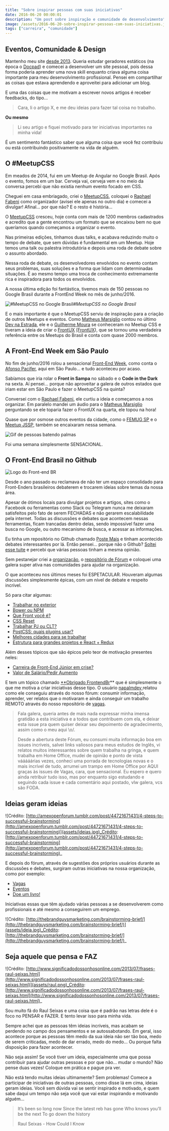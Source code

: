 ```yaml
---
title: "Sobre inspirar pessoas com suas iniciativas"
date: 2016-06-20 00:00:01
description: "Um post sobre inspiração e comunidade de desenvolvimento"
image: /assets/2016-06-20-sobre-inspirar-pessoas-com-suas-iniciativas.jpg
tags: ["carreira", "comunidade"]
---
```


## Eventos, Comunidade & Design

Mantenho meu site [desde 2013](http://www.felipefialho.com/blog/). Queria estudar geradores estáticos (na época o [Docpad](http://docpad.org/)) e comecei a desenvolver um site pessoal, pois dessa forma poderia aprender uma nova skill enquanto criava alguma coisa importante para meu desenvolvimento profissional. Pensei em compartilhar as coisas que estava aprendendo e aproveitei para adicionar um blog.

E uma das coisas que me motivam a escrever novos artigos é receber feedbacks, do tipo...

> Cara, li o artigo X, e me deu ideias para fazer tal coisa no trabalho.

**Ou mesmo**

> Li seu artigo e fiquei motivado para ter iniciativas importantes na minha vida!

É um sentimento fantástico saber que alguma coisa que você fez contribuiu ou está contribuindo positivamente na vida de alguém.

## O #MeetupCSS

Em meados de 2014, fui em um Meetup de Angular no Google Brasil. Após o evento, fomos em um bar. Cerveja vai, cerveja vem e no meio da conversa percebi que não existia nenhum evento focado em CSS.

Cheguei em casa embriagado, criei o [MeetupCSS](http://www.meetup.com/pt-BR/CSS-SP/), coloquei o [Raphael Fabeni](https://twitter.com/raphaelfabeni) como organizador (avisei ele apenas no outro dia) e comecei a divulgar! Afinal... por que não? E o resto é história...

O [MeetupCSS](http://www.meetup.com/pt-BR/CSS-SP/) cresceu, hoje conta com mais de 1200 membros cadastrados e acredito que a gente encontrou um formato que se encaixou bem no que queríamos quando começamos a organizar o evento.

Nas primeiras edições, tínhamos duas talks, e acabava reduzindo muito o tempo de debate, que sem dúvidas é fundamental em um Meetup. Hoje temos uma talk ou palestra introdutória e depois uma roda de debate sobre o assunto abordado.

Nessa roda de debate, os desenvolvedores envolvidos no evento contam seus problemas, suas soluções e a forma que lidam com determinadas situações. É ao mesmo tempo uma troca de conhecimento extremamente rica e inspiradora para todos os envolvidos.

A nossa última edição foi fantástica, tivemos mais de 150 pessoas no Google Brasil durante a FrontEnd Week no mês de junho/2016.

![#MeetupCSS no Google Brasil](assets/meetup-css.jpg)_#MeetupCSS no Google Brasil_

E o mais importante é que o MeetupCSS serviu de inspiração para a criação de outros Meetups e eventos. Como [Matheus Marsiglio](undefined) contou no último [Dev na Estrada](http://devnaestrada.com.br/2016/07/08/entrevista-matheus-marsiglio.html), ele e o [Guilherme Moura](undefined) se conheceram no Meetup CSS e tiveram a ideia de criar o [FrontUX](undefined) [(FrontUX](http://www.meetup.com/pt-BR/FrontUX/)), que se tornou uma verdadeira referência entre os Meetups do Brasil e conta com quase 2000 membros.

## A Front-End Week em São Paulo

No fim de junho/2016 rolou a sensacional [Front-End Week](https://medium.com/@afonsopacifer/um-relato-sobre-como-foi-a-frontweeksp-para-um-comedor-de-biscoito-85e936052bd#.lcaszi7lw), como conta o [Afonso Pacifer](undefined), aqui em São Paulo... e tudo aconteceu por acaso.

Sabíamos que iria rolar o **Front in Sampa** no sábado e o **Code in the Dark** na sexta. Aí pensei... porque não aproveitar a galera de outros estados que iriam estar em São Paulo e fazer o MeetupCSS na quinta?

Conversei com o [Raphael Fabeni](https://twitter.com/raphaelfabeni), ele curtiu a ideia e começamos a nos organizar. Em paralelo mandei um áudio para o [Matheus Marsiglio](https://twitter.com/matmarsiglio) perguntando se ele toparia fazer o FrontUX na quarta, ele topou na hora!

Quase que por osmose outros eventos da cidade, como o [FEMUG SP](https://sp.femug.com/) e o [Meetup JSSP](http://www.meetup.com/pt-BR/Javascript-SP/), também se encaixaram nessa semana.

![Gif de pessoas batendo palmas](assets/gif-palmas.gif)

Foi uma semana simplesmente SENSACIONAL.

## O Front-End Brasil no Github

![Logo do Front-end BR](assets/frontend-br.png)

Desde o ano passado eu reclamava de não ter um espaço consolidado para Front-Enders brasileiros debaterem e trocarem ideias sobre temas da nossa área.

Apesar de ótimos locais para divulgar projetos e artigos, sites como o Facebook ou ferramentas como Slack ou Telegram nunca me deixaram satisfeitos pelo fato de serem FECHADAS e não gerarem escalabilidade pela internet. Todas as discussões e debates que acontecem nessas ferramentas, ficam trancadas dentro delas, sendo impossível fazer uma busca no Google, ou outro mecanismo de busca, e acessar as informações.

Eu tinha um repositório no Github chamado [Poste Mais](https://github.com/frontendbr/poste-mais/c) e tinham acontecido debates interessantes por lá. Então pensei... porque não o Github? [Soltei esse tuite](https://twitter.com/felipefialho_/status/693111161856921600) e percebi que várias pessoas tinham a mesma opinião.

Sem pestanejar criei a [organização](https://github.com/frontendbr), o [repositório de Fórum](https://github.com/frontendbr/forum) e coloquei uma galera super ativa nas comunidades para ajudar na organização.

O que aconteceu nos últimos meses foi ESPETACULAR. Houveram algumas discussões simplesmente épicas, com um nível de debate e respeito incrível.

Só para citar algumas:

- [Trabalhar no exterior](https://github.com/frontendbr/forum/issues/56)
- [Bower ou NPM](https://github.com/frontendbr/forum/issues/17)
- [Que Front você é?](https://github.com/frontendbr/forum/issues/32)
- [CSS Reset](https://github.com/frontendbr/forum/issues/2)
- [Trabalhar PJ ou CLT?](https://github.com/frontendbr/forum/issues/28)
- [PostCSS: quais plugins usar?](https://github.com/frontendbr/forum/issues/31)
- [Melhores cidades para se trabalhar](https://github.com/frontendbr/forum/issues/36)
- [Estrutura para grandes projetos e React + Redux](https://github.com/frontendbr/forum/issues/121)

Além desses tópicos que são épicos pelo teor de motivação presentes neles:

- [Carreira de Front-End Júnior em crise?](https://github.com/frontendbr/forum/issues/222)
- [Valor de Salário/Pedir Aumento](https://github.com/frontendbr/forum/issues/226)

E tem um tópico chamado [\*\*Obrigado FrontendBr](https://github.com/frontendbr/forum/issues/204)\*\* que é simplesmente o que me motiva a criar iniciativas desse tipo. O usuário [napalmdev ](https://github.com/napalmdev)relatou como ele conseguiu através do nosso fórum: consumir informação, aprender, ver relatos que o motivaram e ainda conseguir um trabalho REMOTO através do nosso repositório de [vagas](https://github.com/frontendbr/vagas).

> Fala galera, queria antes de mais nada expressar minha imensa gratidão a esta iniciativa e a todos que contribuem com ela, e deixar esta issue pra quem quiser deixar seu depoimento de agradecimento, assim como o meu aqui \o/.
>
> Desde a abertura deste Fórum, eu consumi muita informação boa em issues incríveis, salvei links valiosos para meus estudos de Inglês, vi relatos muitos interessantes sobre quem trabalha na gringa, e quem trabalha em Home Office, mudei de opinião e ponto de vista vááááárias vezes, conheci uma porrada de tecnologias novas e o mais incrível de tudo, arrumei um trampo em Home Office por AQUI graças às issues de Vagas, cara, que sensacional. Eu espero e quero ainda retribuir tudo isso, mas por enquanto sigo estudando e seguindo cada issue e cada comentário aqui postado, vlw galera, vcs são FODA.

## Ideias geram ideias

![Crédito: [http://amexopenforum.tumblr.com/post/44721671431/4-steps-to-successful-brainstorming](http://amexopenforum.tumblr.com/post/44721671431/4-steps-to-successful-brainstorming)](assets/ideias.jpg)_Crédito: [http://amexopenforum.tumblr.com/post/44721671431/4-steps-to-successful-brainstorming](http://amexopenforum.tumblr.com/post/44721671431/4-steps-to-successful-brainstorming)_

E depois do fórum, através de sugestões dos próprios usuários durante as discussões e debates, surgiram outras iniciativas na nossa organização, como por exemplo:

- [Vagas](https://github.com/frontendbr/vagas)
- [Eventos](https://github.com/frontendbr/eventos)
- [Doe um livro!](https://github.com/frontendbr/doe-um-livro)

Iniciativas essas que têm ajudado várias pessoas a se desenvolverem como profissionais e até mesmo a conseguirem um emprego.

![Crédito: [http://thebrandguysmarketing.com/brainstorming-brief/](http://thebrandguysmarketing.com/brainstorming-brief/)](assets/ideia.jpg)_Crédito: [http://thebrandguysmarketing.com/brainstorming-brief/](http://thebrandguysmarketing.com/brainstorming-brief/)_

## Seja aquele que pensa e FAZ

![Crédito: [http://www.significadodossonhosonline.com/2013/07/frases-raul-seixas.html](http://www.significadodossonhosonline.com/2013/07/frases-raul-seixas.html)](assets/raul.png)_Crédito: [http://www.significadodossonhosonline.com/2013/07/frases-raul-seixas.html](http://www.significadodossonhosonline.com/2013/07/frases-raul-seixas.html)_

Sou muito fã do Raul Seixas e uma coisa que é padrão nas letras dele é o foco no PENSAR e FAZER. E tento levar isso para minha vida.

Sempre achei que as pessoas têm ideias incríveis, mas acabam se perdendo no campo dos pensamentos e se autossabotando. Em geral, isso acontece porque as pessoas têm medo da sua ideia não ser tão boa, medo de serem criticadas, medo de dar errado, medo do medo... Ou porque falta disposição para fazer acontecer.

Não seja assim! Se você tiver um ideia, especialmente uma que possa contribuir para ajudar outras pessoas e por que não... mudar o mundo?
Não pense duas vezes! Coloque em prática e pague pra ver.

Não está tendo muitas ideias ultimamente? Sem problemas! Comece a participar de iniciativas de outras pessoas, como disse lá em cima, ideias geram ideias. Você sem dúvida vai se sentir inspirado e motivado, e quem sabe daqui um tempo não seja você que vai estar inspirando e motivando alguém...

> It’s been so long now
> Since the latest reb has gone
> Who knows you’ll be the next
> To go down the history
>
> Raul Seixas - How Could I Know
